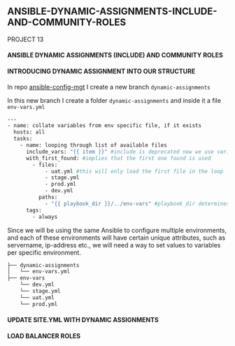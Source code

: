 ## ANSIBLE-DYNAMIC-ASSIGNMENTS-INCLUDE-AND-COMMUNITY-ROLES
PROJECT 13

#### ANSIBLE DYNAMIC ASSIGNMENTS (INCLUDE) AND COMMUNITY ROLES
#### INTRODUCING DYNAMIC ASSIGNMENT INTO OUR STRUCTURE
In repo [ansible-config-mgt](https://github.com/hectorproko/ansible-config-mgt) I create a new branch ``dynamic-assignments``  

In this new branch I create a folder ``dynamic-assignments`` and inside it a file ``env-vars.yml``

``` bash 
---
- name: collate variables from env specific file, if it exists
  hosts: all
  tasks:
    - name: looping through list of available files
      include_vars: "{{ item }}" #include is deprecated now we use variants include_role, include_tasks, separating features of module
      with_first_found: #implies that the first one found is used
        - files:
            - uat.yml #this will only load the first file in the loop
            - stage.yml
            - prod.yml
            - dev.yml
          paths:
            - "{{ playbook_dir }}/../env-vars" #playbook_dir determines the location of the running playbook
      tags:
        - always
```

Since we will be using the same Ansible to configure multiple environments, and each of these environments will have certain unique attributes, such as servername, ip-address etc., we will need a way to set values to variables per specific environment.

``` bash
├── dynamic-assignments
│   └── env-vars.yml
├── env-vars
    └── dev.yml
    └── stage.yml
    └── uat.yml
    └── prod.yml
```
#### UPDATE SITE.YML WITH DYNAMIC ASSIGNMENTS
#### LOAD BALANCER ROLES
